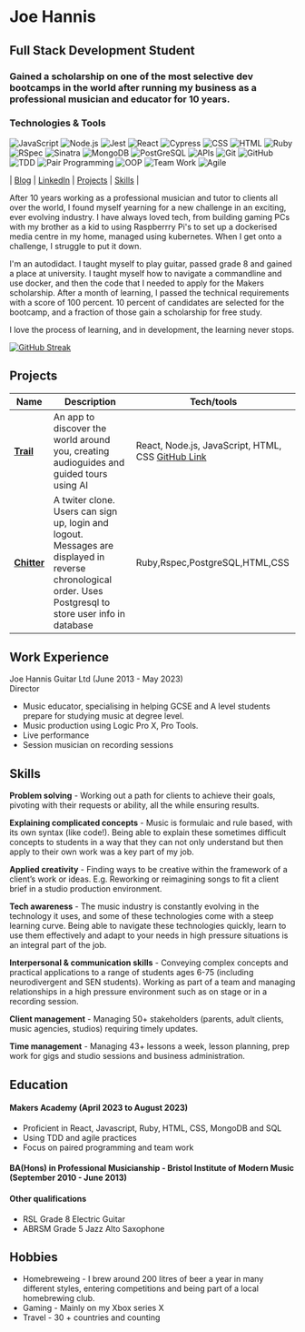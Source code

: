 # Joe Hannis

## Full Stack Development Student

###  Gained a scholarship on one of the most selective dev bootcamps in the world after running my business as a professional musician and educator for 10 years.

### Technologies & Tools

![JavaScript](https://img.shields.io/badge/-JavaScript-F7DF1E?style=flat-square&logo=javascript&logoColor=white)
![Node.js](https://img.shields.io/badge/-Node.js-339933?style=flat-square&logo=node.js&logoColor=white)
![Jest](https://img.shields.io/badge/-Jest-C21325?style=flat-square&logo=jest&logoColor=white)
![React](https://img.shields.io/badge/-React-61DAFB?style=flat-square&logo=react&logoColor=white)
![Cypress](https://img.shields.io/badge/-Cypress-17202C?style=flat-square&logo=cypress&logoColor=white)
![CSS](https://img.shields.io/badge/-CSS-1572B6?style=flat-square&logo=css3&logoColor=white)
![HTML](https://img.shields.io/badge/-HTML-E34F26?style=flat-square&logo=html5&logoColor=white)
![Ruby](https://img.shields.io/badge/-Ruby-red?style=flat-square&logo=ruby)
![RSpec](https://img.shields.io/badge/-RSpec-red?style=flat-square)
![Sinatra](https://img.shields.io/badge/-Sinatra-brightgreen?style=flat-square)
![MongoDB](https://img.shields.io/badge/MongoDB-4EA94B?style=for-the-badge&logo=mongodb&logoColor=white)
![PostGreSQL](https://img.shields.io/badge/-SQL-4479A1?style=flat-square&logo=postgresql&logoColor=white)
![APIs](https://img.shields.io/badge/-APIs-00599C?style=flat-square)
![Git](https://img.shields.io/badge/-Git-F05032?style=flat-square&logo=git&logoColor=white)
![GitHub](https://img.shields.io/badge/-GitHub-181717?style=flat-square&logo=github)
![TDD](https://img.shields.io/badge/-TDD-8A2BE2?style=flat-square)
![Pair Programming](https://img.shields.io/badge/-Pair%20Programming-blueviolet?style=flat-square)
![OOP](https://img.shields.io/badge/-OOP-FFA500?style=flat-square)
![Team Work](https://img.shields.io/badge/-Team%20Work-brightgreen?style=flat-square)
![Agile](https://img.shields.io/badge/-Agile-47CC00?style=flat-square)


| [Blog](https://tinyurl.com/aed4n982)  | [LinkedIn](https://www.linkedin.com/in/joe-hannis/) | [Projects](https://github.com/joehannis/joehannis/blob/master/README.md#projects) | [Skills](https://github.com/joehannis/joehannis/blob/master/README.md#skills) |


After 10 years working as a professional musician and tutor to clients all over the world, I found myself yearning for a new challenge in an exciting, ever evolving industry. I have always loved tech, from building gaming PCs with my brother as a kid to using Raspberrry Pi's to set up a dockerised media centre in my home, managed using kubernetes. When I get onto a challenge, I struggle to put it down. 

I'm an autodidact. I taught myself to play guitar, passed grade 8 and gained a place at university. I taught myself how to navigate a commandline and use docker, and then the code that I needed to apply for the Makers scholarship. After a month of learning, I passed the technical requirements with a score of 100 percent. 10 percent of candidates are selected for the bootcamp, and a fraction of those gain a scholarship for free study.

I love the process of learning, and in development, the learning never stops.

[![GitHub Streak](https://github-readme-streak-stats.herokuapp.com?user=joehannis&theme=blue-green&date_format=j%20M%5B%20Y%5D)](https://git.io/streak-stats)

## Projects

| Name                         | Description       | Tech/tools        |
| ---------------------------- | ----------------- | ----------------- |
| [**Trail**](https://trailapp.net)            | An app to discover the world around you, creating audioguides and guided tours using AI | React, Node.js, JavaScript, HTML, CSS [GitHub Link](https://tinyurl.com/a5vmybxs) |
| [**Chitter**](https://tinyurl.com/2p8umkyf)                 | A twiter clone. Users can sign up, login and logout. Messages are displayed in reverse chronological order. Uses Postgresql to store user info in database  | Ruby,Rspec,PostgreSQL,HTML,CSS |
## Work Experience

Joe Hannis Guitar Ltd (June 2013 - May 2023)  
Director

- Music educator, specialising in helping GCSE and A level students prepare for studying music at degree level.
- Music production using Logic Pro X, Pro Tools.
- Live performance
- Session musician on recording sessions

## Skills

**Problem solving** - Working out a path for clients to achieve their goals, pivoting with their requests or ability, all the while ensuring results.

**Explaining complicated concepts** - Music is formulaic and rule based, with its own syntax (like code!). Being able to explain these sometimes difficult concepts to students in a way that they can not only understand but then apply to their own work was a key part of my job.

**Applied creativity** - Finding ways to be creative within the framework of a client’s work or ideas. E.g. Reworking or reimagining songs to fit a client brief in a studio production environment.

**Tech awareness** - The music industry is constantly evolving in the technology it uses, and some of these technologies come with a steep learning curve. Being able to navigate these technologies quickly, learn to use them effectively and adapt to your needs in high pressure situations is an integral part of the job.

**Interpersonal & communication skills** - Conveying complex concepts and practical applications to a range of students ages 6-75 (including neurodivergent and SEN students). Working as part of a team and managing relationships in a high pressure environment such as on stage or in a recording session.

**Client management** - Managing 50+ stakeholders (parents, adult clients, music agencies, studios) requiring timely updates.

**Time management** - Managing 43+ lessons a week, lesson planning, prep work for gigs and studio sessions and business administration.

## Education

#### Makers Academy (April 2023 to August 2023)
- Proficient in React, Javascript, Ruby, HTML, CSS, MongoDB and SQL
- Using TDD and agile practices
- Focus on paired programming and team work

#### BA(Hons) in Professional Musicianship - Bristol Institute of Modern Music (September 2010 - June 2013)


#### Other qualifications

- RSL Grade 8 Electric Guitar
- ABRSM Grade 5 Jazz Alto Saxophone

## Hobbies
- Homebreweing - I brew around 200 litres of beer a year in many different styles, entering competitions and being part of a local homebrewing club.
- Gaming - Mainly on my Xbox series X
- Travel - 30 + countries and counting
